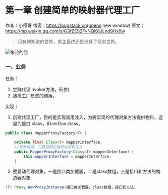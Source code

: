 # 第一章 创建简单的映射器代理工厂
作者：小傅哥
博客：https://bugstack.cn(opens new window)
原文：https://mp.weixin.qq.com/s/G3fZES2FvNQK8JLnd9Hx9w

> 只有神知道的世界，男主最终还是选择了现实世界。

![争论的脸](https://github.com/user-attachments/assets/52ba99ec-7107-4e08-9348-7c423132ab82)
### 一、业务
任务：
1. 尝鲜代理invoke(方法，形参)
2. 熟悉工厂模式的调用。

实现：
1. 创建代理工厂，目的是实现调用注入，为要实现的代理对象方法提供物料，这里为接口.class，IUserDao.class。
``` java
public class MapperProxyFactory<T> {

    private final Class<T> mapperInterface;
    //无参构造，只要调用它就可以实现注入
    public MapperProxyFactory(Class<T> mapperInterface) {
        this.mapperInterface = mapperInterface;
    }
```
2. 要启动代理对象，一是接口类加载器，二是class数组，三是接口和方法的构造器对象
``` java
(T) Proxy.newProxyInstance(接口类加载器，class数组，接口和方法)
```